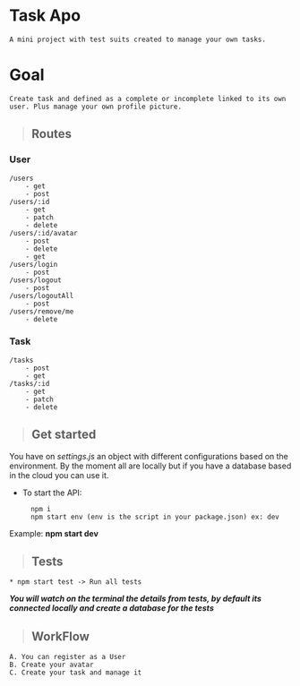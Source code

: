 # Task Apo
    A mini project with test suits created to manage your own tasks.

# Goal
    Create task and defined as a complete or incomplete linked to its own user. Plus manage your own profile picture.

> ## Routes
### **User**
    /users
        - get
        - post
    /users/:id
        - get
        - patch
        - delete
    /users/:id/avatar
        - post
        - delete
        - get
    /users/login
        - post
    /users/logout
        - post
    /users/logoutAll
        - post
    /users/remove/me
        - delete

### **Task**
    /tasks
        - post
        - get
    /tasks/:id
        - get
        - patch
        - delete

> ## Get started

You have on _settings.js_ an object with different configurations based on the environment. By the moment all are locally but if you have a database based in the cloud you can use it.

* To start the API:

        npm i
        npm start env (env is the script in your package.json) ex: dev

Example: **npm start dev**

> ## Tests
    * npm start test -> Run all tests

***You will watch on the terminal the details from tests, by default its connected locally and create a database for the tests***

> ## WorkFlow
    A. You can register as a User
    B. Create your avatar
    C. Create your task and manage it